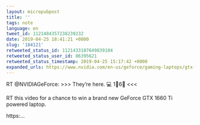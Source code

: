 ```yaml
---
layout: micropubpost
title: ''
tags: note
language: en
tweet_id: 1121484357238239232
date: 2019-04-25 18:41:21 +0000
slug: '184121'
retweeted_status_id: 1121433107649839104
retweeted_status_user_id: 86395621
retweeted_status_timestamp: 2019-04-25 15:17:42 +0000
expanded_urls: https://www.nvidia.com/en-us/geforce/gaming-laptops/gtx-1660-ti/?ncid=so-blo-56779,https://twitter.com/NVIDIAGeForce/status/1121433107649839104/video/1
---
```

RT @NVIDIAGeForce: &gt;&gt;&gt; They’re here.  💻 1⃣6⃣ &lt;&lt;&lt;

RT this video for a chance to win a brand new GeForce GTX 1660 Ti powered laptop.

https:…
